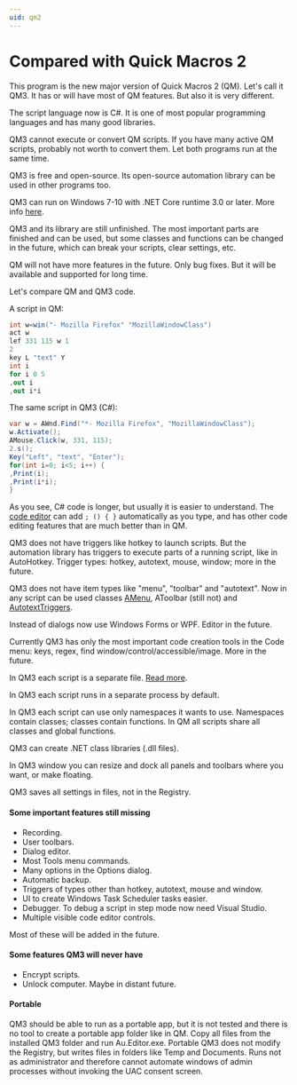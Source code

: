 ```yaml
---
uid: qm2
---
```


# Compared with Quick Macros 2
This program is the new major version of Quick Macros 2 (QM). Let's call it QM3. It has or will have most of QM features. But also it is very different.

The script language now is C#. It is one of most popular programming languages and has many good libraries.

QM3 cannot execute or convert QM scripts. If you have many active QM scripts, probably not worth to convert them. Let both programs run at the same time.

QM3 is free and open-source. Its open-source automation library can be used in other programs too.

QM3 can run on Windows 7-10 with .NET Core runtime 3.0 or later. More info [here](xref:index).

QM3 and its library are still unfinished. The most important parts are finished and can be used, but some classes and functions can be changed in the future, which can break your scripts, clear settings, etc.

QM will not have more features in the future. Only bug fixes. But it will be available and supported for long time.

Let's compare QM and QM3 code.

A script in QM:
```csharp
int w=win("- Mozilla Firefox" "MozillaWindowClass")
act w
lef 331 115 w 1
2
key L "text" Y
int i
for i 0 5
,out i
,out i*i
```

The same script in QM3 (C#):
```csharp
var w = AWnd.Find("*- Mozilla Firefox", "MozillaWindowClass");
w.Activate();
AMouse.Click(w, 331, 115);
2.s();
Key("Left", "text", "Enter");
for(int i=0; i<5; i++) {
,Print(i);
,Print(i*i);
}
```

As you see, C# code is longer, but usually it is easier to understand. The [code editor](xref:code_editor) can add `; () { }` automatically as you type, and has other code editing features that are much better than in QM.

QM3 does not have triggers like hotkey to launch scripts. But the automation library has triggers to execute parts of a running script, like in AutoHotkey. Trigger types: hotkey, autotext, mouse, window; more in the future.

QM3 does not have item types like "menu", "toolbar" and "autotext". Now in any script can be used classes [AMenu](), AToolbar (still not) and [AutotextTriggers](xref:Au.Triggers.AutotextTriggers).

Instead of dialogs now use Windows Forms or WPF. Editor in the future.

Currently QM3 has only the most important code creation tools in the Code menu: keys, regex, find window/control/accessible/image. More in the future.

In QM3 each script is a separate file. [Read more](xref:au_editor).

In QM3 each script runs in a separate process by default.

In QM3 each script can use only namespaces it wants to use. Namespaces contain classes; classes contain functions. In QM all scripts share all classes and global functions.

QM3 can create .NET class libraries (.dll files).

In QM3 window you can resize and dock all panels and toolbars where you want, or make floating.

QM3 saves all settings in files, not in the Registry.

#### Some important features still missing
- Recording.
- User toolbars.
- Dialog editor.
- Most Tools menu commands.
- Many options in the Options dialog.
- Automatic backup.
- Triggers of types other than hotkey, autotext, mouse and window.
- UI to create Windows Task Scheduler tasks easier.
- Debugger. To debug a script in step mode now need Visual Studio.
- Multiple visible code editor controls.

Most of these will be added in the future.

#### Some features QM3 will never have
- Encrypt scripts.
- Unlock computer. Maybe in distant future.

#### Portable
QM3 should be able to run as a portable app, but it is not tested and there is no tool to create a portable app folder like in QM. Copy all files from the installed QM3 folder and run Au.Editor.exe. Portable QM3 does not modify the Registry, but writes files in folders like Temp and Documents. Runs not as administrator and therefore cannot automate windows of admin processes without invoking the UAC consent screen.
